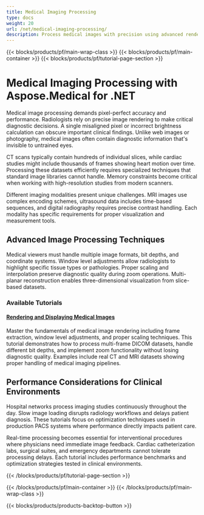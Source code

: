 ```yaml
---
title: Medical Imaging Processing
type: docs
weight: 20
url: /net/medical-imaging-processing/
description: Process medical images with precision using advanced rendering techniques, frame extraction, and pixel manipulation for diagnostic imaging applications.
---
```

{{< blocks/products/pf/main-wrap-class >}}
{{< blocks/products/pf/main-container >}}
{{< blocks/products/pf/tutorial-page-section >}}

# Medical Imaging Processing with Aspose.Medical for .NET

Medical image processing demands pixel-perfect accuracy and performance. Radiologists rely on precise image rendering to make critical diagnostic decisions. A single misaligned pixel or incorrect brightness calculation can obscure important clinical findings. Unlike web images or photography, medical images often contain diagnostic information that's invisible to untrained eyes.

CT scans typically contain hundreds of individual slices, while cardiac studies might include thousands of frames showing heart motion over time. Processing these datasets efficiently requires specialized techniques that standard image libraries cannot handle. Memory constraints become critical when working with high-resolution studies from modern scanners.

Different imaging modalities present unique challenges. MRI images use complex encoding schemes, ultrasound data includes time-based sequences, and digital radiography requires precise contrast handling. Each modality has specific requirements for proper visualization and measurement tools.

## Advanced Image Processing Techniques

Medical viewers must handle multiple image formats, bit depths, and coordinate systems. Window level adjustments allow radiologists to highlight specific tissue types or pathologies. Proper scaling and interpolation preserve diagnostic quality during zoom operations. Multi-planar reconstruction enables three-dimensional visualization from slice-based datasets.

### Available Tutorials

#### [Rendering and Displaying Medical Images](./rendering-displaying-medical-images/)
Master the fundamentals of medical image rendering including frame extraction, window level adjustments, and proper scaling techniques. This tutorial demonstrates how to process multi-frame DICOM datasets, handle different bit depths, and implement zoom functionality without losing diagnostic quality. Examples include real CT and MRI datasets showing proper handling of medical imaging pipelines.

## Performance Considerations for Clinical Environments

Hospital networks process imaging studies continuously throughout the day. Slow image loading disrupts radiology workflows and delays patient diagnosis. These tutorials focus on optimization techniques used in production PACS systems where performance directly impacts patient care.

Real-time processing becomes essential for interventional procedures where physicians need immediate image feedback. Cardiac catheterization labs, surgical suites, and emergency departments cannot tolerate processing delays. Each tutorial includes performance benchmarks and optimization strategies tested in clinical environments.


{{< /blocks/products/pf/tutorial-page-section >}}

{{< /blocks/products/pf/main-container >}}
{{< /blocks/products/pf/main-wrap-class >}}

{{< blocks/products/products-backtop-button >}}